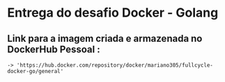 # Entrega do desafio Docker - Golang

## Link para a imagem criada e armazenada no DockerHub Pessoal : 
    -> 'https://hub.docker.com/repository/docker/mariano305/fullcycle-docker-go/general'